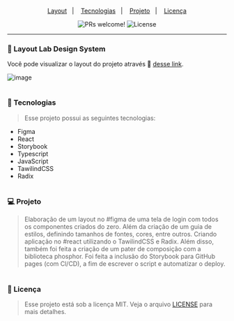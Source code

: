 
<p align="center">
  <a href="#-layout">Layout</a>&nbsp;&nbsp;&nbsp;|&nbsp;&nbsp;&nbsp;
  <a href="#-tecnologias">Tecnologias</a>&nbsp;&nbsp;&nbsp;|&nbsp;&nbsp;&nbsp;
  <a href="#-projeto">Projeto</a>&nbsp;&nbsp;&nbsp;|&nbsp;&nbsp;&nbsp;
  <a href="#memo-licença">Licença</a>
</p>

<p align="center">
 <img src="https://img.shields.io/static/v1?label=PRs&message=welcome&color=49AA26&labelColor=000000" alt="PRs welcome!" />

  <img alt="License" src="https://img.shields.io/static/v1?label=license&message=MIT&color=49AA26&labelColor=000000">
</p>

---

### 🔖 Layout Lab Design System


Você pode visualizar o layout do projeto através 🔗 [desse link](https://luiz-gustavo-machado.github.io/lab-design-system/).

![image](https://user-images.githubusercontent.com/108701750/196260255-87f820e0-c9d4-434a-9f71-e9591908d861.png)

#

### 🚀 Tecnologias

> Esse projeto possui as seguintes tecnologias: 

- Figma
- React
- Storybook
- Typescript 
- JavaScript 
- TawilindCSS
- Radix

#

### 💻 Projeto

> Elaboração de um layout no #figma de uma tela de login com todos os componentes criados do zero. Além da criação de um guia de estilos, definindo tamanhos de fontes,   cores, entre outros.
  Criando aplicação no #react utilizando o TawilindCSS e Radix. Além disso, também foi feita a criação de um pater de composição com a biblioteca phosphor.
  Foi feita a inclusão do Storybook para GitHub pages (com Cl/CD), a fim de escrever o script e automatizar o deploy.

#

### :memo: Licença

> Esse projeto está sob a licença MIT. Veja o arquivo [LICENSE](.github/LICENSE.md) para mais detalhes.
